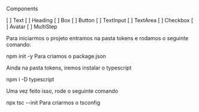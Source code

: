 Components

[ ] Text
[ ] Heading
[ ] Box
[ ] Button
[ ] TextInput
[ ] TextArea
[ ] Checkbox
[ ] Avatar
[ ] MultiStep

Para iniciarmos o projeto entramos na pasta tokens e rodamos o seguinte comando:

npm init -y
Para criamos o package.json

Ainda na pasta tokens, iremos instalar o typescript

npm i -D typescript

Uma vez feito isso, rode o seguinte comando

npx tsc --init
Para criarmos o tsconfig
